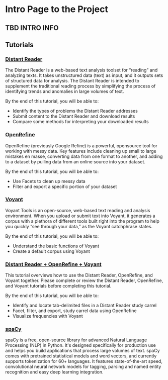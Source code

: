# Intro Page to the Project
## TBD INTRO INFO

## Tutorials
### [Distant Reader](distantreader.md)
The Distant Reader is a web-based text analysis toolset for “reading” and analyzing texts. It takes unstructured data (text) as input, and it outputs sets of structured data for analysis. The Distant Reader is intended to supplement the traditional reading process by simplifying the process of identifying trends and anomalies in large volumes of text.

By the end of this tutorial, you will be able to:
* Identify the types of problems the Distant Reader addresses
* Submit content to the Distant Reader and download results
* Compare some methods for interpreting your downloaded results

### [OpenRefine](openrefine.md)
OpenRefine (previously Google Refine) is a powerful, opensource tool for working with messy data. Key features include cleaning up small to large mistakes en masse, converting data from one format to another, and adding to a dataset by pulling data from an online source into your dataset.

By the end of this tutorial, you will be able to:
* Use Facets to clean up messy data
* Filter and export a specific portion of your dataset

### [Voyant](voyant.md)
Voyant Tools is an open-source, web-based text reading and analysis environment. When you upload or submit text into Voyant, it generates a corpus with a plethora of different tools built right into the program to help you quickly “see through your data,” as the Voyant catchphrase states.

By the end of this tutorial, you will be able to:
* Understand the basic functions of Voyant
* Create a default corpus using Voyant

### [Distant Reader + OpenRefine + Voyant](drorvy.md)
This tutorial overviews how to use the Distant Reader, OpenRefine, and Voyant together. Please complete or review the Distant Reader, OpenRefine, and Voyant tutorials before completing this tutorial.

By the end of this tutorial, you will be able to:

* Identify and locate tab-delimited files in a Distant Reader study carrel
* Facet, filter, and export, study carrel data using OpenRefine
* Visualize frequencies with Voyant
### [spaCy](spacy.md)
spaCy is a free, open-source library for advanced Natural Language Processing (NLP) in Python. It's designed specifically for production use and helps you build applications that process large volumes of text. spaCy comes with pretrained statistical models and word vectors, and currently supports tokenization for 60+ languages. It features state-of-the-art speed, convolutional neural network models for tagging, parsing and named entity recognition and easy deep learning integration.

